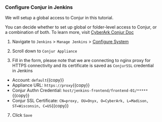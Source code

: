 
### Configure Conjur in Jenkins

We will setup a global access to Conjur in this tutorial.

You can decide whether to set up global or folder-level access to Conjur, or a combination of both.
To learn more, visit [CyberArk Conjur Doc](https://docs.conjur.org/Latest/en/Content/Integrations/jenkins-configure.htm?tocpath=Integrations%7CJenkins%7C_____2#ConfigureJenkinsConjurconnection)

1. Navigate to `Jenkins` > `Manage Jenkins` > [Configure System]({{TRAFFIC_HOST1_8081}}/configure)

2. Scroll down to `Conjur Appliance`

3. Fill in the form, please note that we are connecting to nginx proxy for HTTPS connectivity and its certificate is saved as `ConjurSSL` credential in Jenkins

- Account: `default`{{copy}}
- Appliance URL: `https://proxy`{{copy}}
- Conjur Authn Credential: `host/jenkins-frontend/frontend-01/*****`{{copy}}
- Conjur SSL Certificate: `CN=proxy, OU=Onyx, O=CyberArk, L=Madison, ST=Wisconsin, C=US`{{copy}}

7. Click `Save`
